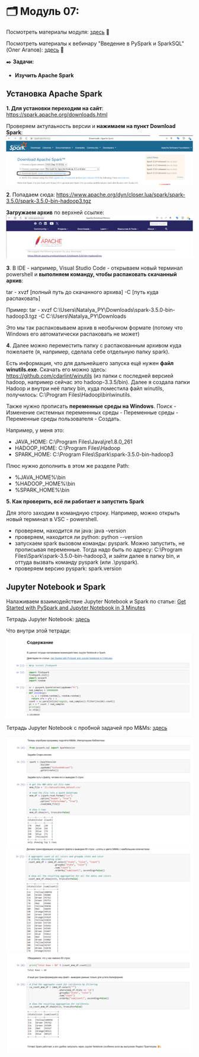 # 🗂️ Модуль 07: 
Посмотреть материалы модуля: [здесь](https://github.com/Data-Learn/data-engineering/tree/master/DE-101%20Modules/Module07 "здесь") 📑


Посмотреть материалы к вебинару "Введение в PySpark и SparkSQL" (Олег Агапов): [здесь](https://github.com/oleg-agapov/getting-started-with-pyspark-ru "здесь") 📑

✒️ **Задачи:** 
- **Изучить Apache Spark**

## Установка Apache Spark

**1. Для установки переходим на сайт**: https://spark.apache.org/downloads.html


Проверяем актулаьность версии и **нажимаем на пункт Download Spark**:
![cover](https://github.com/Malakhova-Natalya/Data_Learn/blob/main/DE-101/Module_07/download%20start.png)


**2**. Попадаем сюда: https://www.apache.org/dyn/closer.lua/spark/spark-3.5.0/spark-3.5.0-bin-hadoop3.tgz


**Загружаем архив** по верхней ссылке:
![cover](https://github.com/Malakhova-Natalya/Data_Learn/blob/main/DE-101/Module_07/download%20apache%20spark.png)


**3**. В IDE - например, Visual Studio Code - открываем новый терминал powershell и **выполняем команду, чтобы распаковать скачанный архив**:


   tar - xvzf [полный путь до скачанного архива] -C [путь куда распаковать]

   
   Пример:    tar - xvzf C:\Users\Natalya_PY\Downloads\spark-3.5.0-bin-hadoop3.tgz -C C:\Users\Natalya_PY\Downloads


Это мы так распаковываем архив в необычном формате (потому что Windows его автоматически распаковать не может)

**4**. Далее можно переместить папку с распакованным архивом куда пожелаете (я, например, сделала себе отдельную папку spark).

Есть информация, что для дальнейшего запуска ещё нужен **файл winutils.exe**. Скачать его можно здесь: https://github.com/cdarlint/winutils (из папки с последней версией hadoop, например сейчас это hadoop-3.3.5/bin). Далее я создала папки Hadoop и внутри неё папку bin, куда поместила файл winutils, получилось: C:\Program Files\Hadoop\bin\winutils.


Также нужно прописать **переменные среды на Windows**. Поиск - Изменение системных переменнных среды - Переменные среды - Переменные среды пользователя - Создать.


Например, у меня это:
- JAVA_HOME: C:\Program Files\Java\jre1.8.0_261
- HADOOP_HOME: C:\Program Files\Hadoop
- SPARK_HOME: C:\Program Files\Spark\spark-3.5.0-bin-hadoop3


Плюс нужно дополнить в этом же разделе Path:
- %JAVA_HOME%\bin
- %HADOOP_HOME%\bin
- %SPARK_HOME%\bin

**5. Как проверить, всё ли работает и запустить Spark**


Для этого заходим в командную строку. Например, можно открыть новый терминал в VSC - powershell.
- проверяем, находится ли java: java -version
- проверяем, находится ли python: python --version
- запускаем spark вызовом команды: pyspark.
Можно запустить, не прописывая переменные. Тогда надо быть по адресу: C:\Program Files\Spark\spark-3.5.0-bin-hadoop3, и зайти далее в папку bin, и оттуда вызвать команду pyspark (или .\pyspark).
- проверяем версию pyspark: spark.version


## Jupyter Notebook и Spark

Налаживаем взаимодействие Jupyter Notebook и Spark по статье: [Get Started with PySpark and Jupyter Notebook in 3 Minutes](https://medium.com/sicara/get-started-pyspark-jupyter-guide-tutorial-ae2fe84f594f#:~:text=There%20are%20two%20ways%20to%20get%20PySpark%20available,Jupyter%20Notebook%20and%20load%20PySpark%20using%20findSpark%20package)


Тетрадь Jupyter Notebook: [здесь](https://github.com/Malakhova-Natalya/Data_Learn/blob/main/DE-101/Module_07/Jupyter_Spark.ipynb "здесь")


Что внутри этой тетради:
![cover](https://github.com/Malakhova-Natalya/Data_Learn/blob/main/DE-101/Module_07/Jupyter_Spark.png)


Тетрадь Jupyter Notebook с пробной задачей про M&Ms: [здесь](https://github.com/Malakhova-Natalya/Data_Learn/blob/main/DE-101/Module_07/Spark_notebook.ipynb "здесь")

![cover](https://github.com/Malakhova-Natalya/Data_Learn/blob/main/DE-101/Module_07/mnms_1.png)
![cover](https://github.com/Malakhova-Natalya/Data_Learn/blob/main/DE-101/Module_07/mnms_2.png)
![cover](https://github.com/Malakhova-Natalya/Data_Learn/blob/main/DE-101/Module_07/mnms_3.png)
